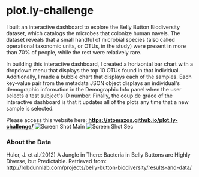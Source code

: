 # plot.ly-challenge

I built an interactive dashboard to explore the Belly Button Biodiversity dataset, which catalogs the microbes that colonize human navels.
The dataset reveals that a small handful of microbial species (also called operational taxonomic units, or OTUs, in the study) were present in more than 70% of people, while the rest were relatively rare.

In building this interactive dashboard, I created a horizontal bar chart with a dropdown menu that displays the top 10 OTUs found in that individual. Additionally, I made a bubble chart that displays each of the samples. Each key-value pair from the metadata JSON object displays an individual's demographic information in the Demographic Info panel when the user selects a test subject's ID number. Finally, the coup de grâce of the interactive dashboard is that it updates all of the plots any time that a new sample is selected.

Please access this website here: **https://atomazos.github.io/plot.ly-challenge/**
![Screen Shot Main](https://user-images.githubusercontent.com/54033512/70576157-cfce2400-1b6d-11ea-8928-6954d7a0bd40.png)
![Screen Shot Sec](https://user-images.githubusercontent.com/54033512/70576173-d78dc880-1b6d-11ea-8733-a96282e2ad32.png)
### About the Data
Hulcr, J. et al.(2012) A Jungle in There: Bacteria in Belly Buttons are Highly Diverse, but Predictable. Retrieved from: http://robdunnlab.com/projects/belly-button-biodiversity/results-and-data/
